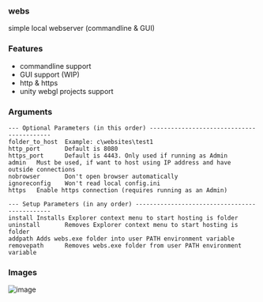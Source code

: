 ### webs
simple local webserver (commandline & GUI)

### Features
- commandline support
- GUI support (WIP)
- http & https
- unity webgl projects support

### Arguments
```
--- Optional Parameters (in this order) ------------------------------------------
folder_to_host  Example: c\websites\test1
http_port       Default is 8080
https_port      Default is 4443. Only used if running as Admin
admin   Must be used, if want to host using IP address and have outside connections
nobrowser       Don't open browser automatically
ignoreconfig    Won't read local config.ini
https   Enable https connection (requires running as an Admin)

--- Setup Parameters (in any order) ----------------------------------------------
install Installs Explorer context menu to start hosting is folder
uninstall       Removes Explorer context menu to start hosting is folder
addpath Adds webs.exe folder into user PATH environment variable
removepath      Removes webs.exe folder from user PATH environment variable
```

### Images
![image](https://github.com/unitycoder/webs/assets/5438317/17baed5a-1531-492b-8c5a-25bf82182b3f)
